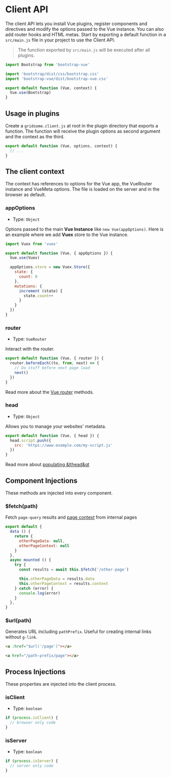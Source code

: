 # Client API

The client API lets you install Vue plugins, register components and directives and modify the options passed to the Vue instance. You can also add router hooks and HTML metas. Start by exporting a default function in a `src/main.js` file in your project to use the Client API.

> The function exported by `src/main.js` will be executed after all plugins.

```js
import Bootstrap from 'bootstrap-vue'

import 'bootstrap/dist/css/bootstrap.css'
import 'bootstrap-vue/dist/bootstrap-vue.css'

export default function (Vue, context) {
  Vue.use(Bootstrap)
}
```

## Usage in plugins

Create a `gridsome.client.js` at root in the plugin directory that exports a function. The function will receive the plugin options as second argument and the context as the third.

```js
export default function (Vue, options, context) {
  // ...
}
```

## The client context

The context has references to options for the Vue app, the VueRouter instance and VueMeta options. The file is loaded on the server and in the browser as default.

### appOptions

- Type: `Object`

Options passed to the main **Vue Instance** like `new Vue(appOptions)`.
Here is an example where we add **Vuex** store to the Vue instance.

```js
import Vuex from 'vuex'

export default function (Vue, { appOptions }) {
  Vue.use(Vuex)

  appOptions.store = new Vuex.Store({
    state: {
      count: 0
    },
    mutations: {
      increment (state) {
        state.count++
      }
    }
  })
}
```

### router

- Type: `VueRouter`

Interact with the router.

```js
export default function (Vue, { router }) {
  router.beforeEach((to, from, next) => {
    // Do stuff before next page load
    next()
  })
}
```

Read more about the [Vue router](https://router.vuejs.org/api/#router-instance-methods) methods.

### head

- Type: `Object`

Allows you to manage your websites' metadata.

```js
export default function (Vue, { head }) {
  head.script.push({
    src: 'https://www.example.com/my-script.js'
  })
}
```

Read more about [populating &lthead&gt](/docs/head/)

## Component Injections

These methods are injected into every component.

### $fetch(path)

Fetch `page-query` results and [page context](/docs/pages-api#the-page-context) from internal pages

```js
export default {
  data () {
    return {
      otherPageData: null,
      otherPageContext: null
    }
  },
  async mounted () {
    try {
      const results = await this.$fetch('/other-page')

      this.otherPageData = results.data
      this.otherPageContext = results.context
    } catch (error) {
      console.log(error)
    }
  },
}
```

### $url(path)

Generates URL including `pathPrefix`. Useful for creating internal links without `g-link`.

```html
<a :href="$url('/page')"></a>
```

```html
<a href="/path-prefix/page"></a>
```

## Process Injections

These properties are injected into the client process.

### isClient

- Type: `boolean`

```js
if (process.isClient) {
  // browser only code
}
```

### isServer

- Type: `boolean`

```js
if (process.isServer) {
  // server only code
}
```

